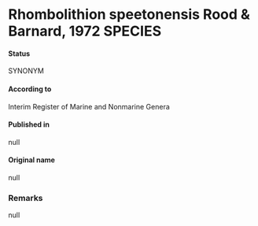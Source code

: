 Rhombolithion speetonensis Rood & Barnard, 1972 SPECIES
=======

#### Status
SYNONYM

#### According to
Interim Register of Marine and Nonmarine Genera

#### Published in
null

#### Original name
null

### Remarks
null